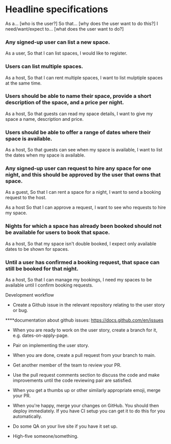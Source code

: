 # Headline specifications

As a... [who is the user?]
So that... [why does the user want to do this?]
I need/want/expect to... [what does the user want to do?]

### Any signed-up user can list a new space.

As a user,
So that I can list spaces,
I would like to register. 

### Users can list multiple spaces. 

As a host,
So that I can rent multiple spaces,
I want to list mulptiple spaces at the same time.

### Users should be able to name their space, provide a short description of the space, and a price per night.

As a host,
So that guests can read my space details,
I want to give my space a name, description and price.

### Users should be able to offer a range of dates where their space is available. 

As a host,
So that guests can see when my space is available,
I want to list the dates when my space is available.

### Any signed-up user can request to hire any space for one night, and this should be approved by the user that owns that space.  

As a guest,
So that I can rent a space for a night,
I want to send a booking request to the host.

As a host
So that I can approve a request,
I want to see who requests to hire my space.

### Nights for which a space has already been booked should not be available for users to book that space.  

As a host, 
So that my space isn't double booked,
I expect only available dates to be shown for spaces. 

### Until a user has confirmed a booking request, that space can still be booked for that night.  

As a host,
So that I can manage my bookings,
I need my spaces to be available until I confirm booking requests.






Development workflow
- Create a Github issue in the relevant repository relating to the user story or bug.

****documentation about github issues: https://docs.github.com/en/issues

- When you are ready to work on the user story, create a branch for it, e.g. dates-on-apply-page.

- Pair on implementing the user story.

- When you are done, create a pull request from your branch to main.

- Get another member of the team to review your PR.

- Use the pull request comments section to discuss the code and make improvements until the code reviewing pair are satisfied.

- When you get a thumbs up or other similarly appropriate emoji, merge your PR.

- When you're happy, merge your changes on GitHub. You should then deploy immediately. If you have CI setup you can get it to do this for you automatically.

- Do some QA on your live site if you have it set up.

- High-five someone/something.
